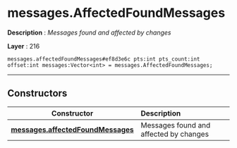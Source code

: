# messages.AffectedFoundMessages

**Description** : *Messages found and affected by changes*

**Layer** : 216

```tl
messages.affectedFoundMessages#ef8d3e6c pts:int pts_count:int offset:int messages:Vector<int> = messages.AffectedFoundMessages;
```

---

## Constructors

| Constructor | Description |
| :---: | :--- |
| [**messages.affectedFoundMessages**](constructor/messages.affectedFoundMessages) | Messages found and affected by changes |